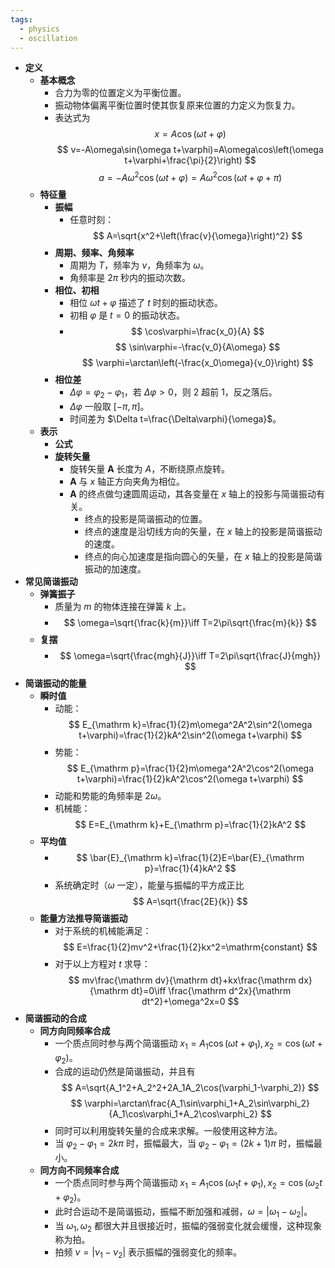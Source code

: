 ```yaml
---
tags:
  - physics
  - oscillation
---
```


- **定义**
	- **基本概念**
		- 合力为零的位置定义为平衡位置。
		- 振动物体偏离平衡位置时使其恢复原来位置的力定义为恢复力。
		- 表达式为
		  $$
		  x=A\cos(\omega t+\varphi)
		  $$
		  $$
		  v=-A\omega\sin(\omega t+\varphi)=A\omega\cos\left(\omega t+\varphi+\frac{\pi}{2}\right)
		  $$
		  $$
		  a=-A\omega^2\cos(\omega t+\varphi)=A\omega^2\cos\left(\omega t+\varphi+\pi\right)
		  $$
	- **特征量**
		- **振幅**
			- 任意时刻：
			  $$
			  A=\sqrt{x^2+\left(\frac{v}{\omega}\right)^2}
			  $$
		- **周期、频率、角频率**
			- 周期为 $T$，频率为 $\nu$，角频率为 $\omega$。
			- 角频率是 $2\pi$ 秒内的振动次数。
		- **相位、初相**
			- 相位 $\omega t+\varphi$ 描述了 $t$ 时刻的振动状态。
			- 初相 $\varphi$ 是 $t=0$ 的振动状态。
			- $$
			  \cos\varphi=\frac{x_0}{A}
			  $$
			  $$
			  \sin\varphi=-\frac{v_0}{A\omega}
			  $$
			  $$
			  \varphi=\arctan\left(-\frac{x_0\omega}{v_0}\right)
			  $$
		- **相位差**
			- $\Delta \varphi=\varphi_2-\varphi_1$，若 $\Delta\varphi>0$，则 2 超前 1，反之落后。
			- $\Delta\varphi$ 一般取 $[-\pi,\pi]$。
			- 时间差为 $\Delta t=\frac{\Delta\varphi}{\omega}$。
	- **表示**
		- **公式**
		- **旋转矢量**
			- 旋转矢量 $\bm A$ 长度为 $A$，不断绕原点旋转。
			- $\bm A$ 与 $x$ 轴正方向夹角为相位。
			- $\bm A$ 的终点做匀速圆周运动，其各变量在 $x$ 轴上的投影与简谐振动有关。
				- 终点的投影是简谐振动的位置。
				- 终点的速度是沿切线方向的矢量，在 $x$ 轴上的投影是简谐振动的速度。
				- 终点的向心加速度是指向圆心的矢量，在 $x$ 轴上的投影是简谐振动的加速度。
- **常见简谐振动**
	- **弹簧振子**
		- 质量为 $m$ 的物体连接在弹簧 $k$ 上。
		- $$
		  \omega=\sqrt{\frac{k}{m}}\iff T=2\pi\sqrt{\frac{m}{k}}
		  $$
	- **复摆**
		- $$
		  \omega=\sqrt{\frac{mgh}{J}}\iff T=2\pi\sqrt{\frac{J}{mgh}}
		  $$
- **简谐振动的能量**
	- **瞬时值**
		- 动能：
		  $$
		  E_{\mathrm k}=\frac{1}{2}m\omega^2A^2\sin^2(\omega t+\varphi)=\frac{1}{2}kA^2\sin^2(\omega t+\varphi)
		  $$
		- 势能：
		  $$
		  E_{\mathrm p}=\frac{1}{2}m\omega^2A^2\cos^2(\omega t+\varphi)=\frac{1}{2}kA^2\cos^2(\omega t+\varphi)
		  $$
		- 动能和势能的角频率是 $2\omega$。
		- 机械能：
		  $$
		  E=E_{\mathrm k}+E_{\mathrm p}=\frac{1}{2}kA^2
		  $$
	- **平均值**
		- $$
		  \bar{E}_{\mathrm k}=\frac{1}{2}E=\bar{E}_{\mathrm p}=\frac{1}{4}kA^2
		  $$
		- 系统确定时（$\omega$ 一定），能量与振幅的平方成正比
		  $$
		  A=\sqrt{\frac{2E}{k}}
		  $$
	- **能量方法推导简谐振动**
		- 对于系统的机械能满足：
		  $$
		  E=\frac{1}{2}mv^2+\frac{1}{2}kx^2=\mathrm{constant}
		  $$
		- 对于以上方程对 $t$ 求导：
		  $$
		  mv\frac{\mathrm dv}{\mathrm dt}+kx\frac{\mathrm dx}{\mathrm dt}=0\iff \frac{\mathrm d^2x}{\mathrm dt^2}+\omega^2x=0
		  $$
- **简谐振动的合成**
	- **同方向同频率合成**
		- 一个质点同时参与两个简谐振动 $x_1=A_1\cos(\omega t+\varphi_1),x_2=\cos(\omega t+\varphi_2)$。
		- 合成的运动仍然是简谐振动，并且有
		  $$
		  A=\sqrt{A_1^2+A_2^2+2A_1A_2\cos(\varphi_1-\varphi_2)}
		  $$
		  $$
		  \varphi=\arctan\frac{A_1\sin\varphi_1+A_2\sin\varphi_2}{A_1\cos\varphi_1+A_2\cos\varphi_2}
		  $$
		- 同时可以利用旋转矢量的合成来求解。一般使用这种方法。
		- 当 $\varphi_2-\varphi_1=2k\pi$ 时，振幅最大，当 $\varphi_2-\varphi_1=(2k+1)\pi$ 时，振幅最小。
	- **同方向不同频率合成**
		- 一个质点同时参与两个简谐振动 $x_1=A_1\cos(\omega_1 t+\varphi_1),x_2=\cos(\omega_2 t+\varphi_2)$。
		- 此时合运动不是简谐振动，振幅不断加强和减弱，$\omega=|\omega_1-\omega_2|$。
		- 当 $\omega_1,\omega_2$ 都很大并且很接近时，振幅的强弱变化就会缓慢，这种现象称为拍。
		- 拍频 $\nu=|\nu_1-\nu_2|$ 表示振幅的强弱变化的频率。